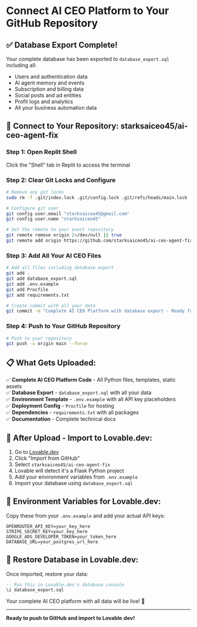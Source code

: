 # Connect AI CEO Platform to Your GitHub Repository

## ✅ Database Export Complete!
Your complete database has been exported to `database_export.sql` including all:
- Users and authentication data
- AI agent memory and events  
- Subscription and billing data
- Social posts and ad entities
- Profit logs and analytics
- All your business automation data

## 🎯 Connect to Your Repository: starksaiceo45/ai-ceo-agent-fix

### Step 1: Open Replit Shell
Click the "Shell" tab in Replit to access the terminal

### Step 2: Clear Git Locks and Configure
```bash
# Remove any git locks
sudo rm -f .git/index.lock .git/config.lock .git/refs/heads/main.lock

# Configure git user
git config user.email "starksaiceo45@gmail.com"
git config user.name "starksaiceo45"

# Set the remote to your exact repository
git remote remove origin 2>/dev/null || true
git remote add origin https://github.com/starksaiceo45/ai-ceo-agent-fix.git
```

### Step 3: Add All Your AI CEO Files
```bash
# Add all files including database export
git add .
git add database_export.sql
git add .env.example
git add Procfile
git add requirements.txt

# Create commit with all your data
git commit -m "Complete AI CEO Platform with database export - Ready for Lovable.dev"
```

### Step 4: Push to Your GitHub Repository
```bash
# Push to your repository
git push -u origin main --force
```

## 📋 What Gets Uploaded:

✅ **Complete AI CEO Platform Code** - All Python files, templates, static assets  
✅ **Database Export** - `database_export.sql` with all your data  
✅ **Environment Template** - `.env.example` with all API key placeholders  
✅ **Deployment Config** - `Procfile` for hosting  
✅ **Dependencies** - `requirements.txt` with all packages  
✅ **Documentation** - Complete technical docs  

## 🚀 After Upload - Import to Lovable.dev:

1. Go to [Lovable.dev](https://lovable.dev)
2. Click "Import from GitHub"  
3. Select `starksaiceo45/ai-ceo-agent-fix`
4. Lovable will detect it's a Flask Python project
5. Add your environment variables from `.env.example`
6. Import your database using `database_export.sql`

## 🔐 Environment Variables for Lovable.dev:
Copy these from your `.env.example` and add your actual API keys:

```
OPENROUTER_API_KEY=your_key_here
STRIPE_SECRET_KEY=your_key_here
GOOGLE_ADS_DEVELOPER_TOKEN=your_token_here
DATABASE_URL=your_postgres_url_here
```

## 💾 Restore Database in Lovable.dev:
Once imported, restore your data:
```sql
-- Run this in Lovable.dev's database console
\i database_export.sql
```

Your complete AI CEO platform with all data will be live! 🎉

---
**Ready to push to GitHub and import to Lovable.dev!**